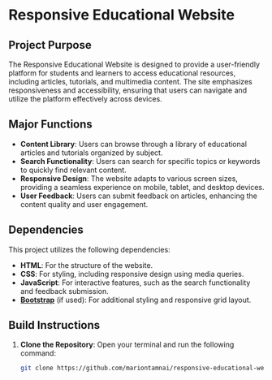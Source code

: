 # Responsive Educational Website

## Project Purpose
The Responsive Educational Website is designed to provide a user-friendly platform for students and learners to access educational resources, including articles, tutorials, and multimedia content. The site emphasizes responsiveness and accessibility, ensuring that users can navigate and utilize the platform effectively across devices.

## Major Functions
- **Content Library**: Users can browse through a library of educational articles and tutorials organized by subject.
- **Search Functionality**: Users can search for specific topics or keywords to quickly find relevant content.
- **Responsive Design**: The website adapts to various screen sizes, providing a seamless experience on mobile, tablet, and desktop devices.
- **User Feedback**: Users can submit feedback on articles, enhancing the content quality and user engagement.

## Dependencies
This project utilizes the following dependencies:
- **HTML**: For the structure of the website.
- **CSS**: For styling, including responsive design using media queries.
- **JavaScript**: For interactive features, such as the search functionality and feedback submission.
- **[Bootstrap](https://getbootstrap.com/)** (if used): For additional styling and responsive grid layout.

## Build Instructions
1. **Clone the Repository**: Open your terminal and run the following command:
   ```bash
   git clone https://github.com/mariontamnai/responsive-educational-website.git
